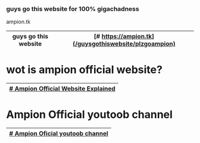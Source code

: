 ### guys go this website for 100% gigachadness
 ampion.tk

|guys go this website | [# https://ampion.tk](/guysgothiswebsite/plzgoampion) |
|---------------------|-------------------------------------------------------|

# wot is ampion official website?
|[# Ampion Official Website Explained](/guysgothiswebsite/Ae1)|
|-------------------------------------------------------------|

# Ampion Official youtoob channel
|[# Ampion Oficial youtoob channel](/guysgothiswebsite/ampiondeyoutoob)|
|------------------------------------------------------|
